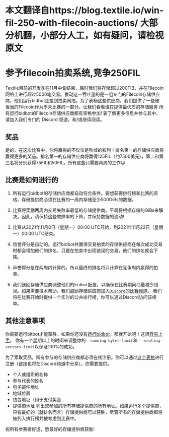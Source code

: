 # 本文翻译自https://blog.textile.io/win-fil-250-with-filecoin-auctions/ 大部分机翻，小部分人工，如有疑问，请检视原文

# 参予filecoin拍卖系统,竞争250FIL

Textile目前的开发季在11月中旬结束，届时我们将存储超过200TiB，并在Filecoin网络上进行超过5000笔交易。推动这一吞吐量的是一组专门的Filecoin存储供应商，他们运行bidbot连接到拍卖网络。为了表杨这些供应商，我们提供了一些硬当当的Filecoin作为季末比赛的一部分。让我们看看谁在提供最优质的存储服务 所有运行bidbot的Filecoin存储供应商都有资格参加! 要了解更多信息并参与其中，请加入我们专门的 Discord 频道，和/或继续阅读。

## 奖品

是的，在这次比赛中，你将赢得的不仅仅是吹嘘的权利！排名第一的存储供应商将赢得更多的奖品。排名第一的存储供应商将赢得125FIL（约7500美元），第二和第三名将分别获得75FIL和50FIL。所有这些只需要两周的工作😜

## 比赛是如何进行的

1. 所有运行bidbot的存储供应商都自动符合条件。要想获得排行榜和比赛的资格，存储提供商必须在比赛的一周内存储至少500GiBs的数据。

2. 比赛将奖励两周内交易失败率最低的存储提供商。平局将根据存储的GiBs来解决。因此，请保持这些故障率的下降，并保持数据的流动!

3. 比赛从2021年11月8日（星期一）00:00 UTC开始，到2021年11月22日（星期一）00:00 UTC结束。

4. 信誉评分是自动的。运行bidbot并赢得交易拍卖的存储供应商在每次成功交易时都会增加他们的排名，只要在拍卖中出现错误的交易，他们的排名就会下降。

5. 声誉得分是在两周内计算的，所以最终的排名将只计算在竞争周内赢得的拍卖。

6. 我们鼓励存储供应商调整他们的`bidbot`配置，以确保在比赛期间尽量减少错误。如果需要技术帮助，我们鼓励存储供应商加入[`Discord`的比赛频道](https://discord.gg/5eXheMVr)。
我们将在比赛开始时提供一个实时的公共排行榜，你可以通过Discord访问该榜单。

## 其他注意事项

你需要运行bitbot才能获胜。如果你还没有[运行bidbot](https://github.com/textileio/bidbot#how-do-i-run-bidbot)，那就开始吧！这很[容易上手](https://github.com/textileio/bidbot#installation)。 你有一个星期以上的时间来调整你的`--running-bytes-limit`和`---sealing-sectors-limit`以保证100%的成功。

为了索取奖品，所有参与的存储供应商都必须在线注册。你可以通过[这个表格](https://form.typeform.com/to/tEVGZvP0)进行注册（链接也将在Discord频道中分享）。你需要提供。

- 个人或组织的名称
- 参与代表的姓名
- 电子邮件地址
- 地域位置
- 钱包地址（用于支付奖金
- 提供商地址 列出您参加的所有存储提供商的所有地址。如果运行多个提供商，只有最好的（就排名而言）存储提供商可以获胜，尽管所有的存储提供商都将被列入排行榜并被考虑到比赛中。

祝所有参赛者好运，愿最好的存储提供商获胜!
